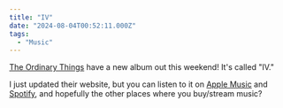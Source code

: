 ```yaml
---
title: "IV"
date: "2024-08-04T00:52:11.000Z"
tags: 
  - "Music"
---
```


[The Ordinary Things](https://theordinarythings.com) have a new album out this weekend! It's called "IV."

I just updated their website, but you can listen to it on [Apple Music](https://music.apple.com/us/album/iv/1759902825) and [Spotify](https://open.spotify.com/album/41KH3qwfnbo7RDEaPNuWvN?si=ao6_7ULJQIKP6QXWwbul0Q), and hopefully the other places where you buy/stream music?
